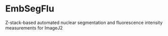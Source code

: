 # EmbSegFlu
Z-stack-based automated nuclear segmentation and fluorescence intensity measurements for ImageJ2
